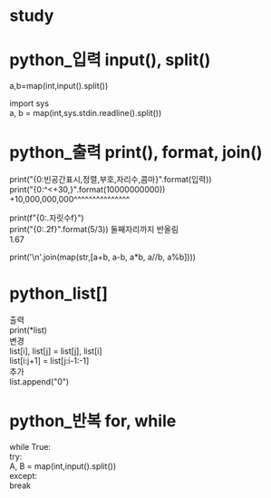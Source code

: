# study
# python_입력 input(), split()
a,b=map(int,input().split())

import sys\
a, b = map(int,sys.stdin.readline().split())


# python_출력 print(), format, join()
print("{0:빈공간표시,정렬,부호,자리수,콤마}".format(입력))\
print("{0:^<+30,}".format(10000000000))\
+10,000,000,000^^^^^^^^^^^^^^^

print(f"{0:.자릿수f}")\
print("{0:.2f}".format(5/3)) 둘째자리까지 반올림\
1.67

print('\n'.join(map(str,[a+b, a-b, a*b, a//b, a%b])))

# python_list[]
출력\
print(*list)\
변경\
list[i], list[j] = list[j], list[i]\
list[i:j+1] = list[j:i-1:-1]\
추가\
list.append("0")

# python_반복 for, while
while True:\
    try:\
        A, B = map(int,input().split())\
    except:\
        break
